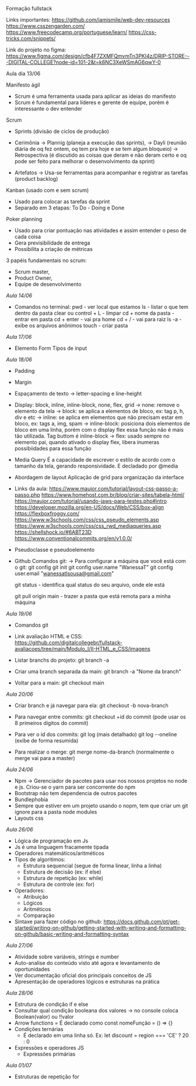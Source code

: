 Formação fullstack

Links importantes: 
https://github.com/iamismile/web-dev-resources
https://www.csszengarden.com/
https://www.freecodecamp.org/portuguese/learn/
https://css-tricks.com/snippets/

Link do projeto no figma: https://www.figma.com/design/cfb4F7ZXMFQmvmTn3PKI4z/DRIP-STORE---DIGITAL-COLLEGE?node-id=101-2&t=k6NC3XeWSmAG6qwY-0

Aula dia 13/06

 Manifesto ágil
 - Scrum é uma ferramenta usada para aplicar as ideias do manifesto
 - Scrum é fundamental para líderes e gerente de equipe, porém é interessante o dev entender 

 Scrum 
 - Sprints (divisão de ciclos de produção)

 - Cerimônia 
  -> Plannig (planeja a execução das sprints),
  -> Dayli (reunião diária de oq fez ontem, oq tem pra hoje e se tem algum bloqueio)
  -> Retrospectiva (é discutido as coisas que deram e não deram certo e oq pode ser feito para melhorar o desenvolvimento da sprint)

 - Artefatos
  -> Usa-se ferramentas para acompanhar e registrar as tarefas (product backlog)

Kanban (usado com e sem scrum)
 - Usado para colocar as tarefas da sprint
 - Separado em 3 etapas: To Do - Doing e Done

Poker planning
 - Usado para criar pontuação nas atividades e assim entender o peso de cada coisa
 - Gera previsibilidade de entrega
 - Possibilita a criação de métricas

 3 papéis fundamentais no scrum:
 - Scrum master,
 - Product Owner,
 - Equipe de desenvolvimento

*Aula 14/06*

- Comandos no terminal:
pwd - ver local que estamos
ls - listar o que tem dentro da pasta
clear ou control + L - limpar
cd + nome da pasta - entrar em pasta
cd + enter - vai pra home 
cd + / - vai para raiz
ls -a - exibe os arquivos anônimos
touch - criar pasta

*Aula 17/06*

- Elemento Form
Tipos de input

*Aula 18/06*

- Padding
- Margin
- Espaçamento de texto -> letter-spacing e line-height
- Display: block, inline, inline-block, none, flex, grid
 -> none: remove o elemento da tela
 -> block: se aplica a elementos de bloco, ex: tag p, h, div e etc
 -> inline: se aplica em elementos que não precisam estar em bloco, ex: tags a, img, spam
 -> inline-block: posiciona dois elementos de bloco em uma linha, porém com o display flex essa função não é mais tão utilizada. Tag buttom é inline-block
 -> flex: usado sempre no elemento pai, quando ativado o display flex, libera inumeras possibiidades para essa função

- Media Query
É a capacidade de escrever o estilo de acordo com o tamanho da tela, gerando responsividade.
E decladado por @media

- Abordagem de layout
Aplicação de grid para organização da interface

- Links da aula:
https://www.maujor.com/tutorial/layout-css-passo-a-passo.php
https://www.homehost.com.br/blog/criar-sites/tabela-html/
https://maujor.com/tutorial/usando-jaws-para-testes.php#intro
https://developer.mozilla.org/en-US/docs/Web/CSS/box-align
https://flexboxfroggy.com/
https://www.w3schools.com/css/css_pseudo_elements.asp
https://www.w3schools.com/css/css_rwd_mediaqueries.asp
https://shellshock.io/#6ABT23D
https://www.conventionalcommits.org/en/v1.0.0/

- Pseudoclasse e pseudoelemento

- Github
Comandos git:
 -> Para configurar a máquina que você está com o git:
   git config
   git init
   git config user.name "WanessaT"
   git config user.email "wanessatlsousa@gmail.com"

   git status - identifica qual status do seu arquivo, onde ele está

   git pull origin main - trazer a pasta que está remota para a minha máquina


*Aula 19/06*

- Comandos git
- Link avaliação HTML e CSS:
https://github.com/digitalcollegebr/fullstack-avaliacoes/tree/main/Modulo_I/II-HTML_e_CSS/imagens

- Listar branchs do projeto:
git branch -a

- Criar uma branch separada da main:
git branch -a "Nome da branch"

- Voltar para a main:
git checkout main

*Aula 20/06*

- Criar branch e já navegar para ela:
git checkout -b nova-branch

- Para navegar entre commits:
git checkout +id do commit (pode usar os 8 primeiros digitos do commit)

- Para ver o id dos commits:
git log (mais detalhado)
git log --oneline (exibe de forma resumida)

- Para realizar o merge:
git merge nome-da-branch (normalmente o merge vai para a master)

*Aula 24/06*

- Npm -> Gerenciador de pacotes para usar nos nossos projetos no node e js. Criou-se o yarn para ser concorrente do npm
- Bootstrap não tem dependencia de outros pacotes
- Bundlephobia
- Sempre que estiver em um projeto usando o nopm, tem que criar um git ignore para a pasta node modules
- Layouts css

*Aula 26/06*

- Lógica de programação em Js
- Js é uma linguagem fracamente tipada
- Operadores matemáticos/aritméticos
- Tipos de algoritimos:
  - Estrutura sequencial (segue de forma linear, linha a linha)
  - Estrutura de decisão (ex: if else)
  - Estrutura de repetição (ex: while)
  - Estrutura de controle (ex: for)
- Operadores:
   - Atribuição
   - Lógicos
   - Aritméticos
   - Comparação
- Sintaxe para fazer código no github:
https://docs.github.com/pt/get-started/writing-on-github/getting-started-with-writing-and-formatting-on-github/basic-writing-and-formatting-syntax

*Aula 27/06*

- Atividade sobre variáveis, strings e number
- Auto-analise do conteúdo visto até agora e levantamento de oportunidades
- Ver documentação oficial dos principais conceitos de JS
- Apresentação de operadores lógicos e estruturas na prática

*Aula 28/06*

- Estrutura de condição if e else
- Consultar qual condição booleana dos valores -> no console coloca Boolean(valor) ou !!valor
- Arrow functions = É declarado como const nomeFunção = () => {}
- Condições ternárias
  - É declarado em uma linha só. Ex: let discount = region === 'CE' ? 20 : 0
- Expressões e operadores JS
  - Expressões primárias
 
 *Aula 01/07*

 - Estruturas de repetição for 

